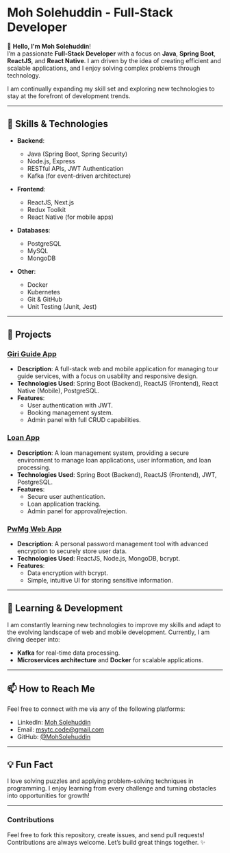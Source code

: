 # **Moh Solehuddin - Full-Stack Developer**

👋 **Hello, I'm Moh Solehuddin**!  
I’m a passionate **Full-Stack Developer** with a focus on **Java**, **Spring Boot**, **ReactJS**, and **React Native**. I am driven by the idea of creating efficient and scalable applications, and I enjoy solving complex problems through technology.

I am continually expanding my skill set and exploring new technologies to stay at the forefront of development trends.

---

## **🔧 Skills & Technologies**

- **Backend**:

  - Java (Spring Boot, Spring Security)
  - Node.js, Express
  - RESTful APIs, JWT Authentication
  - Kafka (for event-driven architecture)

- **Frontend**:

  - ReactJS, Next.js
  - Redux Toolkit
  - React Native (for mobile apps)

- **Databases**:

  - PostgreSQL
  - MySQL
  - MongoDB

- **Other**:
  - Docker
  - Kubernetes
  - Git & GitHub
  - Unit Testing (Junit, Jest)

---

## **🚀 Projects**

### **[Giri Guide App](https://github.com/orgs/ABDAV-Enigma)**

- **Description**: A full-stack web and mobile application for managing tour guide services, with a focus on usability and responsive design.
- **Technologies Used**: Spring Boot (Backend), ReactJS (Frontend), React Native (Mobile), PostgreSQL.
- **Features**:
  - User authentication with JWT.
  - Booking management system.
  - Admin panel with full CRUD capabilities.

### **[Loan App](https://github.com/MohSolehuddin/loan-app)**

- **Description**: A loan management system, providing a secure environment to manage loan applications, user information, and loan processing.
- **Technologies Used**: Spring Boot (Backend), ReactJS (Frontend), JWT, PostgreSQL.
- **Features**:
  - Secure user authentication.
  - Loan application tracking.
  - Admin panel for approval/rejection.

### **[PwMg Web App](https://github.com/MohSolehuddin/PwMg)**

- **Description**: A personal password management tool with advanced encryption to securely store user data.
- **Technologies Used**: ReactJS, Node.js, MongoDB, bcrypt.
- **Features**:
  - Data encryption with bcrypt.
  - Simple, intuitive UI for storing sensitive information.

---

## **🌱 Learning & Development**

I am constantly learning new technologies to improve my skills and adapt to the evolving landscape of web and mobile development. Currently, I am diving deeper into:

- **Kafka** for real-time data processing.
- **Microservices architecture** and **Docker** for scalable applications.

---

## **📫 How to Reach Me**

Feel free to connect with me via any of the following platforms:

- LinkedIn: [Moh Solehuddin](https://www.linkedin.com/in/moh-solehuddin190805)
- Email: msytc.code@gmail.com
- GitHub: [@MohSolehuddin](https://github.com/MohSolehuddin)

---

## **💡 Fun Fact**

I love solving puzzles and applying problem-solving techniques in programming. I enjoy learning from every challenge and turning obstacles into opportunities for growth!

---

<!-- ### **License**

This project is licensed under the MIT License - see the [LICENSE](LICENSE) file for details.

--- -->

### **Contributions**

Feel free to fork this repository, create issues, and send pull requests! Contributions are always welcome. Let’s build great things together. ✨
